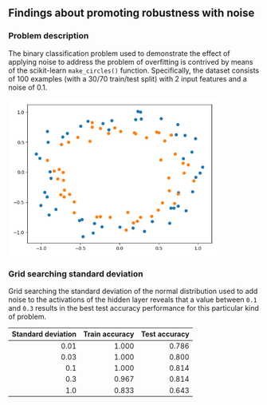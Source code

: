 ## Findings about promoting robustness with noise

### Problem description

The binary classification problem used to demonstrate the effect of applying noise to address the problem of overfitting
is contrived by means of the scikit-learn `make_circles()` function. Specifically, the dataset consists of 100 examples
(with a 30/70 train/test split) with 2 input features and a noise of 0.1.

<img src="images/problem.png" width="420">

### Grid searching standard deviation

Grid searching the standard deviation of the normal distribution used to add noise to the activations of the hidden
layer reveals that a value between `0.1` and `0.3` results in the best test accuracy performance for this particular
kind of problem.

| Standard deviation | Train accuracy | Test accuracy |
|-------------------:|---------------:|--------------:|
| 0.01               | 1.000          | 0.786         |
| 0.03               | 1.000          | 0.800         |
| 0.1                | 1.000          | 0.814         |
| 0.3                | 0.967          | 0.814         |
| 1.0                | 0.833          | 0.643         |
